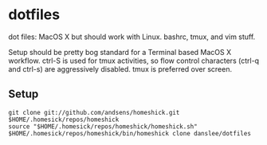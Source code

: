 dotfiles
========

dot files: MacOS X but should work with Linux. bashrc, tmux, and vim stuff.

Setup should be pretty bog standard for a Terminal based MacOS X workflow. ctrl-S is used for tmux activities,
so flow control characters (ctrl-q and ctrl-s) are aggressively disabled. tmux is preferred over screen.

Setup
----

    git clone git://github.com/andsens/homeshick.git $HOME/.homesick/repos/homeshick
    source "$HOME/.homesick/repos/homeshick/homeshick.sh"
    $HOME/.homesick/repos/homeshick/bin/homeshick clone danslee/dotfiles

